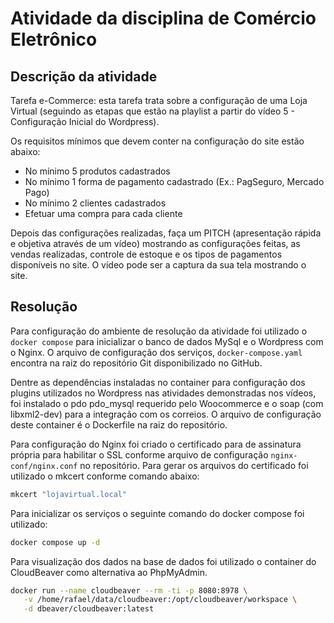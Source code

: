 # Atividade da disciplina de Comércio Eletrônico

## Descrição da atividade

Tarefa e-Commerce: esta tarefa trata sobre a configuração de uma Loja Virtual (seguindo as etapas que estão na playlist a partir do vídeo 5 - Configuração Inicial do Wordpress). 

Os requisitos mínimos que devem conter na configuração do site estão abaixo:

- No mínimo 5 produtos cadastrados
- No mínimo 1 forma de pagamento cadastrado (Ex.: PagSeguro, Mercado Pago)
- No mínimo 2 clientes cadastrados
- Efetuar uma compra para cada cliente

Depois das configurações realizadas, faça um PITCH (apresentação rápida e objetiva através de um vídeo) mostrando as configurações feitas, as vendas realizadas, controle de estoque e os tipos de pagamentos disponíveis no site. O vídeo pode ser a captura da sua tela mostrando o site.

## Resolução

Para configuração do ambiente de resolução da atividade foi utilizado o `docker compose` para inicializar o banco de dados MySql e o Wordpress com o Nginx. O arquivo de configuração dos serviços, `docker-compose.yaml` encontra na raiz do repositório Git disponibilizado no GitHub.

Dentre as dependências instaladas no container para configuração dos plugins utilizados no Wordpress nas atividades demonstradas nos vídeos, foi instalado o pdo pdo_mysql requerido pelo Woocommerce e o soap (com libxml2-dev) para a integração com os correios. O arquivo de configuração deste container é o Dockerfile na raiz do repositório.

Para configuração do Nginx foi criado o certificado para de assinatura própria para habilitar o SSL conforme arquivo de configuração `nginx-conf/nginx.conf` no repositório.
Para gerar os arquivos do certificado foi utilizado o mkcert conforme comando abaixo:

```bash
mkcert "lojavirtual.local"
```

Para inicializar os serviços o seguinte comando do docker compose foi utilizado:

```bash
docker compose up -d
```

Para visualização dos dados na base de dados foi utilizado o container do CloudBeaver como alternativa ao PhpMyAdmin.

```bash
docker run --name cloudbeaver --rm -ti -p 8080:8978 \
   -v /home/rafael/data/cloudbeaver:/opt/cloudbeaver/workspace \
   -d dbeaver/cloudbeaver:latest
```